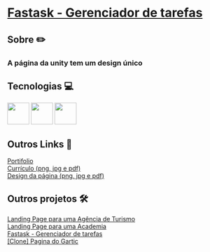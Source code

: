 <h1>
    <a href="https://paulo-mikhael.github.io/pagina-unity-2024">Fastask - Gerenciador de tarefas</a>
</h1>
<h2>Sobre ✏️</h2>
    <h3>A página da unity tem um design único</h3>
<h2>Tecnologias 💻</h2>
    <div>
        <img width="50px" src="https://cdn.jsdelivr.net/gh/devicons/devicon@latest/icons/html5/html5-original.svg"/>
        <img width="50px" src="https://cdn.jsdelivr.net/gh/devicons/devicon@latest/icons/css3/css3-original.svg"/>
        <img width="50px" src="https://cdn.jsdelivr.net/gh/devicons/devicon@latest/icons/javascript/javascript-original.svg"/>
    </div>
<h2>Outros Links 🔗</h2>
    <a target="_blank" href="https://paulo-mikhael.github.io/Portifolio">Portifolio</a><br>
    <a target="_blank" href="https://drive.google.com/drive/folders/1ER7n3GHZmokEsQJkf6yFAG3E0dC1oLfq?usp=drive_link">Currículo (png, jpg e pdf)</a><br>
    <a target="_blank" href="https://drive.google.com/drive/folders/1f4Wq0-4xKMTeNsDwOT7qy-XSfVP_8LgA?usp=drive_link">Design da página (png, jpg e pdf)</a>
<h2>Outros projetos 🛠️</h2>
    <a target="_blank" href="https://github.com/Paulo-Mikhael/guia-turistico">Landing Page para uma Agência de Turismo</a><br>
    <a target="_blank" href="https://github.com/Paulo-Mikhael/academia-landing-page">Landing Page para uma Academia</a><br>
    <a target="_blank" href="https://github.com/Paulo-Mikhael/Fastask">Fastask - Gerenciador de tarefas</a><br>
    <a target="_blank" href="https://github.com/Paulo-Mikhael/pagina-gartic-2024">[Clone] Pagina do Gartic</a>